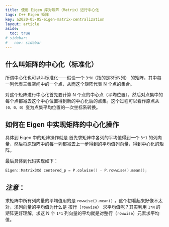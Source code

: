 ```yaml
---
title: 使用 Eigen 库对矩阵（Matrix）进行中心化
tags: C++ Eigen 矩阵
key: a2020-05-05-eigen-matrix-centralization
layout: article
aside:
  toc: true
# sidebar:
#   nav: sidebar
---
```

## 什么叫矩阵的中心化（标准化）
所谓中心化也可以叫标准化——假设一个 `3*N`（指的是3行N列） 的矩阵，其中每一列代表三维空间中的一个点，从而这个矩阵代表 N 个点的集合。

对这个矩阵进行中心化首先要计算 N 个点的中心点（平均位置），然后对点集中的每个点都减去这个中心位置得到新的中心化后的点集。这个过程可以看作原点从 `(0，0，0）`变为点集平均位置的一次坐标系转换。

## 如何在 Eigen 中实现矩阵的中心化操作
具体到 Eigen 中的矩阵操作就是 首先求矩阵中各列的平均值得到一个 `3*1` 的列向量，然后将原矩阵中的每一列都减去上一步得到的平均值列向量，得到中心化的矩阵。

最后具体到代码实现如下：
```cpp
Eigen::Matrix3Xd centered_p = P.colwise() - P.rowwise().mean();
```
## _注意_：
求矩阵中所有列向量的平均值用的是 `rowwise().mean()` ，这个初看起来好像不太对，求列向量的平均值为什么是 按行（`rowwise`） 求平均值呢？其实利用 `1*N` 的矩阵更好理解，求这 N 个 `1*1` 列向量的平均就是对整行（`rowwise`）元素求平均值。